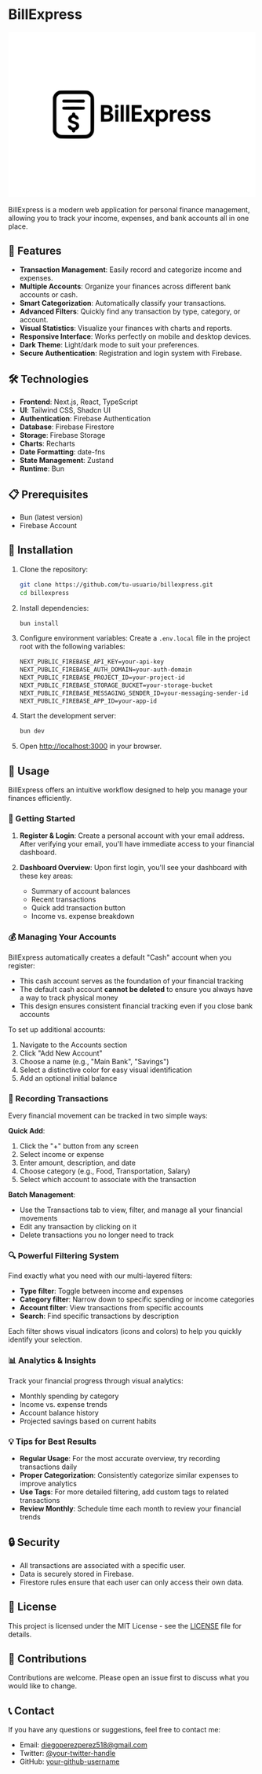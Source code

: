 # BillExpress

![BillExpress Logo](public/BillExpress.svg)

BillExpress is a modern web application for personal finance management, allowing you to track your income, expenses, and bank accounts all in one place.

## 🚀 Features

-   **Transaction Management**: Easily record and categorize income and expenses.
-   **Multiple Accounts**: Organize your finances across different bank accounts or cash.
-   **Smart Categorization**: Automatically classify your transactions.
-   **Advanced Filters**: Quickly find any transaction by type, category, or account.
-   **Visual Statistics**: Visualize your finances with charts and reports.
-   **Responsive Interface**: Works perfectly on mobile and desktop devices.
-   **Dark Theme**: Light/dark mode to suit your preferences.
-   **Secure Authentication**: Registration and login system with Firebase.

## 🛠️ Technologies

-   **Frontend**: Next.js, React, TypeScript
-   **UI**: Tailwind CSS, Shadcn UI
-   **Authentication**: Firebase Authentication
-   **Database**: Firebase Firestore
-   **Storage**: Firebase Storage
-   **Charts**: Recharts
-   **Date Formatting**: date-fns
-   **State Management**: Zustand
-   **Runtime**: Bun

## 📋 Prerequisites

-   Bun (latest version)
-   Firebase Account

## 🔧 Installation

1.  Clone the repository:
    ```bash
    git clone https://github.com/tu-usuario/billexpress.git
    cd billexpress
    ```

2.  Install dependencies:
    ```bash
    bun install
    ```

3.  Configure environment variables:
    Create a `.env.local` file in the project root with the following variables:
    ```
    NEXT_PUBLIC_FIREBASE_API_KEY=your-api-key
    NEXT_PUBLIC_FIREBASE_AUTH_DOMAIN=your-auth-domain
    NEXT_PUBLIC_FIREBASE_PROJECT_ID=your-project-id
    NEXT_PUBLIC_FIREBASE_STORAGE_BUCKET=your-storage-bucket
    NEXT_PUBLIC_FIREBASE_MESSAGING_SENDER_ID=your-messaging-sender-id
    NEXT_PUBLIC_FIREBASE_APP_ID=your-app-id
    ```

4.  Start the development server:
    ```bash
    bun dev
    ```

5.  Open [http://localhost:3000](http://localhost:3000) in your browser.

## 📱 Usage

BillExpress offers an intuitive workflow designed to help you manage your finances efficiently.

### 🔐 Getting Started

1. **Register & Login**: Create a personal account with your email address. After verifying your email, you'll have immediate access to your financial dashboard.

2. **Dashboard Overview**: Upon first login, you'll see your dashboard with these key areas:
   - Summary of account balances
   - Recent transactions
   - Quick add transaction button
   - Income vs. expense breakdown

### 💰 Managing Your Accounts

BillExpress automatically creates a default "Cash" account when you register:
- This cash account serves as the foundation of your financial tracking
- The default cash account **cannot be deleted** to ensure you always have a way to track physical money
- This design ensures consistent financial tracking even if you close bank accounts

To set up additional accounts:
1. Navigate to the Accounts section
2. Click "Add New Account"
3. Choose a name (e.g., "Main Bank", "Savings")
4. Select a distinctive color for easy visual identification
5. Add an optional initial balance

### 📝 Recording Transactions

Every financial movement can be tracked in two simple ways:

**Quick Add**:
1. Click the "+" button from any screen
2. Select income or expense
3. Enter amount, description, and date
4. Choose category (e.g., Food, Transportation, Salary)
5. Select which account to associate with the transaction

**Batch Management**:
- Use the Transactions tab to view, filter, and manage all your financial movements
- Edit any transaction by clicking on it
- Delete transactions you no longer need to track

### 🔍 Powerful Filtering System

Find exactly what you need with our multi-layered filters:
- **Type filter**: Toggle between income and expenses
- **Category filter**: Narrow down to specific spending or income categories
- **Account filter**: View transactions from specific accounts
- **Search**: Find specific transactions by description

Each filter shows visual indicators (icons and colors) to help you quickly identify your selection.

### 📊 Analytics & Insights

Track your financial progress through visual analytics:
- Monthly spending by category
- Income vs. expense trends
- Account balance history
- Projected savings based on current habits

### 💡 Tips for Best Results

- **Regular Usage**: For the most accurate overview, try recording transactions daily
- **Proper Categorization**: Consistently categorize similar expenses to improve analytics
- **Use Tags**: For more detailed filtering, add custom tags to related transactions
- **Review Monthly**: Schedule time each month to review your financial trends

## 🔒 Security

-   All transactions are associated with a specific user.
-   Data is securely stored in Firebase.
-   Firestore rules ensure that each user can only access their own data.

## 📄 License

This project is licensed under the MIT License - see the [LICENSE](LICENSE) file for details.

## 👥 Contributions

Contributions are welcome. Please open an issue first to discuss what you would like to change.

## 📞 Contact

If you have any questions or suggestions, feel free to contact me:

-   Email: <diegoperezperez518@gmail.com>
-   Twitter: [@your-twitter-handle](https://twitter.com/your-twitter-handle)
-   GitHub: [your-github-username](https://github.com/your-github-username)
